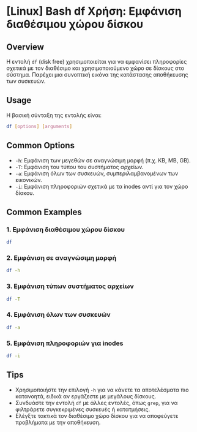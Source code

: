 # [Linux] Bash df Χρήση: Εμφάνιση διαθέσιμου χώρου δίσκου

## Overview
Η εντολή `df` (disk free) χρησιμοποιείται για να εμφανίσει πληροφορίες σχετικά με τον διαθέσιμο και χρησιμοποιούμενο χώρο σε δίσκους στο σύστημα. Παρέχει μια συνοπτική εικόνα της κατάστασης αποθήκευσης των συσκευών.

## Usage
Η βασική σύνταξη της εντολής είναι:

```bash
df [options] [arguments]
```

## Common Options
- `-h`: Εμφάνιση των μεγεθών σε αναγνώσιμη μορφή (π.χ. KB, MB, GB).
- `-T`: Εμφάνιση του τύπου του συστήματος αρχείων.
- `-a`: Εμφάνιση όλων των συσκευών, συμπεριλαμβανομένων των εικονικών.
- `-i`: Εμφάνιση πληροφοριών σχετικά με τα inodes αντί για τον χώρο δίσκου.

## Common Examples
### 1. Εμφάνιση διαθέσιμου χώρου δίσκου
```bash
df
```

### 2. Εμφάνιση σε αναγνώσιμη μορφή
```bash
df -h
```

### 3. Εμφάνιση τύπων συστήματος αρχείων
```bash
df -T
```

### 4. Εμφάνιση όλων των συσκευών
```bash
df -a
```

### 5. Εμφάνιση πληροφοριών για inodes
```bash
df -i
```

## Tips
- Χρησιμοποιήστε την επιλογή `-h` για να κάνετε τα αποτελέσματα πιο κατανοητά, ειδικά αν εργάζεστε με μεγάλους δίσκους.
- Συνδυάστε την εντολή `df` με άλλες εντολές, όπως `grep`, για να φιλτράρετε συγκεκριμένες συσκευές ή κατατμήσεις.
- Ελέγξτε τακτικά τον διαθέσιμο χώρο δίσκου για να αποφεύγετε προβλήματα με την αποθήκευση.